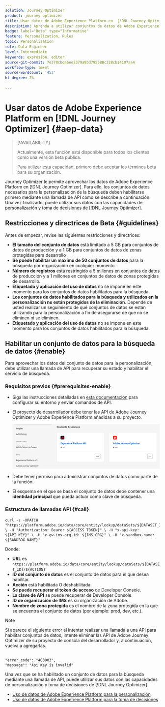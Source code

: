 ```yaml
---
solution: Journey Optimizer
product: journey optimizer
title: Usar datos de Adobe Experience Platform en  [!DNL Journey Optimizer] (Beta)
description: Aprenda a utilizar conjuntos de datos de Adobe Experience Platform en las  [!DNL Journey Optimizer] capacidades de toma de decisiones y personalización.
badge: label="Beta" type="Informative"
feature: Personalization, Rules
topic: Personalization
role: Data Engineer
level: Intermediate
keywords: expresión, editor
source-git-commit: 7e378cbda6ee2379a8bd795588c328cb14107aa4
workflow-type: tm+mt
source-wordcount: '453'
ht-degree: 2%

---
```


# Usar datos de Adobe Experience Platform en [!DNL Journey Optimizer] {#aep-data}

>[!AVAILABILITY]
>
>Actualmente, esta función está disponible para todos los clientes como una versión beta pública.
>
>Para utilizar esta capacidad, primero debe aceptar los términos beta para su organización.

Journey Optimizer le permite aprovechar los datos de Adobe Experience Platform en [!DNL Journey Optimizer]. Para ello, los conjuntos de datos necesarios para la personalización de la búsqueda deben habilitarse primero mediante una llamada de API como se describe a continuación. Una vez finalizado, puede utilizar sus datos con las capacidades de personalización y toma de decisiones de [!DNL Journey Optimizer].

## Restricciones y directrices de Beta {#guidelines}

Antes de empezar, revise las siguientes restricciones y directrices:

* **El tamaño del conjunto de datos** está limitado a 5 GB para conjuntos de datos de producción y a 1 GB para conjuntos de datos de zonas protegidas para desarrollo
* **Se puede habilitar un máximo de 50 conjuntos de datos** para la búsqueda por organización en cualquier momento.
* **Número de registros** está restringido a 5 millones en conjuntos de datos de producción y a 1 millones en conjuntos de datos de zonas protegidas de desarrollo.
* **Etiquetado y aplicación del uso de datos** no se impone en este momento para los conjuntos de datos habilitados para la búsqueda.
* **Los conjuntos de datos habilitados para la búsqueda y utilizados en la personalización no están protegidos de la eliminación**. Depende de usted realizar un seguimiento de qué conjuntos de datos se están utilizando para la personalización a fin de asegurarse de que no se eliminen ni se eliminen.
* **Etiquetado y aplicación del uso de datos** no se impone en este momento para los conjuntos de datos habilitados para la búsqueda.

## Habilitar un conjunto de datos para la búsqueda de datos {#enable}

Para aprovechar los datos del conjunto de datos para la personalización, debe utilizar una llamada de API para recuperar su estado y habilitar el servicio de búsqueda.

### Requisitos previos {#prerequisites-enable}

* Siga las instrucciones detalladas en [esta documentación](https://developer.adobe.com/journey-optimizer-apis/references/authentication/) para configurar su entorno y enviar comandos de API.
* El proyecto de desarrollador debe tener las API de Adobe Journey Optimizer y Adobe Experience Platform añadidas a su proyecto.

  ![](assets/aep-data-api.png)

* Debe tener permiso para administrar conjuntos de datos como parte de la función.
* El esquema en el que se basa el conjunto de datos debe contener una **identidad principal** que pueda actuar como clave de búsqueda.

### Estructura de llamadas API {#call}

```
curl -s -XPATCH "https://platform.adobe.io/data/core/entity/lookup/dataSets/${DATASET_ID}/${ACTION}" \ -H "Authorization: Bearer ${ACCESS_TOKEN}" \ -H "x-api-key: ${API_KEY}" \ -H "x-gw-ims-org-id: ${IMS_ORG}" \ -H "x-sandbox-name: ${SANDBOX_NAME}"
```

Donde:

* **URL** es `https://platform.adobe.io/data/core/entity/lookup/dataSets/${DATASET_ID}/${ACTION}`
* **ID del conjunto de datos** es el conjunto de datos para el que desea habilitar.
* **Acción** está habilitada O deshabilitada.
* **Se puede recuperar el token de acceso** de Developer Console.
* **La clave de API** se puede recuperar de Developer Console.
* **ID de organización de IMS** es su organización de Adobe.
* **Nombre de zona protegida** es el nombre de la zona protegida en la que se encuentra el conjunto de datos (por ejemplo: prod, dev, etc.).

>[!NOTE]
>
>Si aparece el siguiente error al intentar realizar una llamada a una API para habilitar conjuntos de datos, intente eliminar las API de Adobe Journey Optimizer de su proyecto de consola del desarrollador y, a continuación, vuelva a agregarlas.
>
>```
>
>"error_code": "403003", 
>"message": "Api Key is invalid"
>
>```

Una vez que se ha habilitado un conjunto de datos para la búsqueda mediante una llamada de API, puede utilizar sus datos con las capacidades de personalización y toma de decisiones de [!DNL Journey Optimizer].

* [Uso de datos de Adobe Experience Platform para la personalización](../personalization/aep-data-perso.md)
* [Uso de datos de Adobe Experience Platform para la toma de decisiones](../experience-decisioning/aep-data-exd.md)

